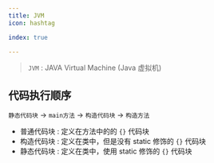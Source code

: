 ```yaml
---
title: JVM
icon: hashtag

index: true

---
```


  > `JVM` : JAVA Virtual Machine (Java 虚拟机)

<!-- more -->

## 代码执行顺序

  `静态代码块` -> `main方法` -> `构造代码块` -> `构造方法`

- 普通代码块 : 定义在方法中的的 `{}` 代码块
- 构造代码块 : 定义在类中，但是没有 static 修饰的 `{}` 代码块
- 静态代码块 : 定义在类中，使用 static 修饰的 `{}` 代码块